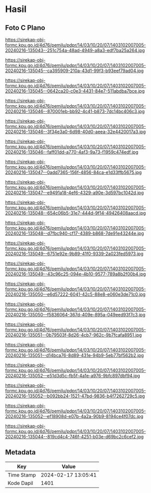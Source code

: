 # Hasil

## Foto C Plano

https://sirekap-obj-formc.kpu.go.id/4d76/pemilu/pdpr/14/03/10/20/07/1403102007005-20240216-135043--251c754a-48ad-4949-a8a3-edf7ba25a264.jpg

https://sirekap-obj-formc.kpu.go.id/4d76/pemilu/pdpr/14/03/10/20/07/1403102007005-20240216-135045--ca395909-210a-43d1-99f3-b93eef79ad04.jpg

https://sirekap-obj-formc.kpu.go.id/4d76/pemilu/pdpr/14/03/10/20/07/1403102007005-20240216-135045--0642ca20-c0e3-4431-84e7-511abdba7bce.jpg

https://sirekap-obj-formc.kpu.go.id/4d76/pemilu/pdpr/14/03/10/20/07/1403102007005-20240216-135046--870001eb-bb92-4c41-b873-7dc14bc406c3.jpg

https://sirekap-obj-formc.kpu.go.id/4d76/pemilu/pdpr/14/03/10/20/07/1403102007005-20240216-135046--3f34e3a0-6d98-40d0-aeea-32e4420017a3.jpg

https://sirekap-obj-formc.kpu.go.id/4d76/pemilu/pdpr/14/03/10/20/07/1403102007005-20240216-135046--faff01dd-a770-4af3-9a73-f1959c474edf.jpg

https://sirekap-obj-formc.kpu.go.id/4d76/pemilu/pdpr/14/03/10/20/07/1403102007005-20240216-135047--0add7365-156f-4856-84ca-e1d33ffb5675.jpg

https://sirekap-obj-formc.kpu.go.id/4d76/pemilu/pdpr/14/03/10/20/07/1403102007005-20240216-135047--e9491a18-4ef6-4329-a90e-3d597bc1042d.jpg

https://sirekap-obj-formc.kpu.go.id/4d76/pemilu/pdpr/14/03/10/20/07/1403102007005-20240216-135048--654c06b5-31e7-444d-9f14-49426408aacd.jpg

https://sirekap-obj-formc.kpu.go.id/4d76/pemilu/pdpr/14/03/10/20/07/1403102007005-20240216-135048--d7fbc940-cf17-4389-b868-7de91e43244e.jpg

https://sirekap-obj-formc.kpu.go.id/4d76/pemilu/pdpr/14/03/10/20/07/1403102007005-20240216-135049--6751e92e-9b89-41f0-9339-2a023fed5973.jpg

https://sirekap-obj-formc.kpu.go.id/4d76/pemilu/pdpr/14/03/10/20/07/1403102007005-20240216-135049--43c96c25-094e-4b10-9577-789a8b2f00b4.jpg

https://sirekap-obj-formc.kpu.go.id/4d76/pemilu/pdpr/14/03/10/20/07/1403102007005-20240216-135050--e6d57222-6041-42c5-88e8-e060e3de71c0.jpg

https://sirekap-obj-formc.kpu.go.id/4d76/pemilu/pdpr/14/03/10/20/07/1403102007005-20240216-135050--f5836064-367d-409e-895a-049eed93f7c3.jpg

https://sirekap-obj-formc.kpu.go.id/4d76/pemilu/pdpr/14/03/10/20/07/1403102007005-20240216-135051--0b79503f-8d26-4cb7-962c-9b7fcafa8951.jpg

https://sirekap-obj-formc.kpu.go.id/4d76/pemilu/pdpr/14/03/10/20/07/1403102007005-20240216-135051--d14bca76-8d89-431e-94b9-5eb77bf562b2.jpg

https://sirekap-obj-formc.kpu.go.id/4d76/pemilu/pdpr/14/03/10/20/07/1403102007005-20240216-135052--e51d3d5c-fb5f-4a1e-a976-9bfc897dbf94.jpg

https://sirekap-obj-formc.kpu.go.id/4d76/pemilu/pdpr/14/03/10/20/07/1403102007005-20240216-135052--b092bb24-1521-47bd-9836-b4f7262729c5.jpg

https://sirekap-obj-formc.kpu.go.id/4d76/pemilu/pdpr/14/03/10/20/07/1403102007005-20240216-135052--ef18908d-e07b-4a2a-90b9-8194ce4f07dc.jpg

https://sirekap-obj-formc.kpu.go.id/4d76/pemilu/pdpr/14/03/10/20/07/1403102007005-20240216-135044--819cd4c4-746f-4251-b03e-d69bc2c6cef2.jpg


## Metadata

| Key        | Value               |
| ---------- | ------------------- |
| Time Stamp | 2024-02-17 13:05:41 |
| Kode Dapil | 1401                |



